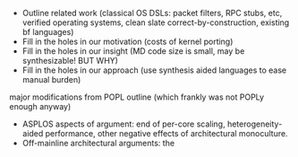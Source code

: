 - Outline related work (classical OS DSLs: packet filters, RPC stubs, etc, verified operating systems, clean slate correct-by-construction, existing bf languages)
- Fill in the holes in our motivation (costs of kernel porting)
- Fill in the holes in our insight (MD code size is small, may be synthesizable! BUT WHY)
- Fill in the holes in our approach (use synthesis aided languages to ease manual burden)

major modifications from POPL outline (which frankly was not POPLy enough anyway)

- ASPLOS aspects of argument: end of per-core scaling, heterogeneity-aided performance, other negative effects of architectural monoculture.
- Off-mainline architectural arguments: the 